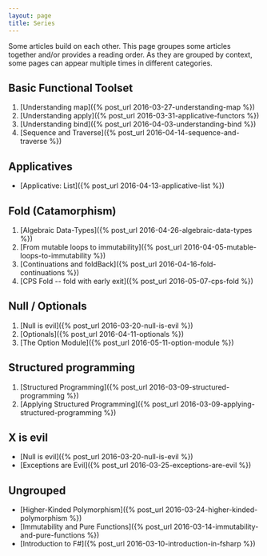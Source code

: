 ```yaml
---
layout: page
title: Series
---
```


Some articles build on each other. This page groupes some articles together and/or provides
a reading order. As they are grouped by context, some pages can appear multiple times
in different categories.

## Basic Functional Toolset
1. [Understanding map]({% post_url 2016-03-27-understanding-map %})
1. [Understanding apply]({% post_url 2016-03-31-applicative-functors %})
1. [Understanding bind]({% post_url 2016-04-03-understanding-bind %})
1. [Sequence and Traverse]({% post_url 2016-04-14-sequence-and-traverse %})

## Applicatives
* [Applicative: List]({% post_url 2016-04-13-applicative-list %})

## Fold (Catamorphism)
1. [Algebraic Data-Types]({% post_url 2016-04-26-algebraic-data-types %})
1. [From mutable loops to immutability]({% post_url 2016-04-05-mutable-loops-to-immutability %})
1. [Continuations and foldBack]({% post_url 2016-04-16-fold-continuations %})
1. [CPS Fold -- fold with early exit]({% post_url 2016-05-07-cps-fold %})

## Null / Optionals
1. [Null is evil]({% post_url 2016-03-20-null-is-evil %})
1. [Optionals]({% post_url 2016-04-11-optionals %})
1. [The Option Module]({% post_url 2016-05-11-option-module %})

## Structured programming
1. [Structured Programming]({% post_url 2016-03-09-structured-programming %})
1. [Applying Structured Programming]({% post_url 2016-03-09-applying-structured-programming %})

## X is evil
* [Null is evil]({% post_url 2016-03-20-null-is-evil %})
* [Exceptions are Evil]({% post_url 2016-03-25-exceptions-are-evil %}) 

## Ungrouped
* [Higher-Kinded Polymorphism]({% post_url 2016-03-24-higher-kinded-polymorphism %})
* [Immutability and Pure Functions]({% post_url 2016-03-14-immutability-and-pure-functions %})
* [Introduction to F#]({% post_url 2016-03-10-introduction-in-fsharp %})
